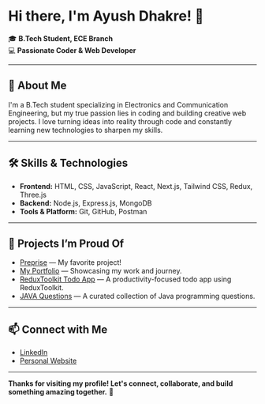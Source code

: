 # Hi there, I'm Ayush Dhakre! 👋

🎓 **B.Tech Student, ECE Branch**  
💻 **Passionate Coder & Web Developer**

---

## 🚀 About Me

I'm a B.Tech student specializing in Electronics and Communication Engineering, but my true passion lies in coding and building creative web projects. I love turning ideas into reality through code and constantly learning new technologies to sharpen my skills.

---

## 🛠️ Skills & Technologies

- **Frontend:** HTML, CSS, JavaScript, React, Next.js, Tailwind CSS, Redux, Three.js
- **Backend:** Node.js, Express.js, MongoDB
- **Tools & Platform:** Git, GitHub, Postman

---

## 🌟 Projects I’m Proud Of

- [Preprise](preprise-website.vercel.app) — My favorite project!
- [My Portfolio](https://ayushdhakre.vercel.app/) — Showcasing my work and journey.
- [ReduxToolkit Todo App](https://github.com/Ayush0115D/reduxToolkitTodo) — A productivity-focused todo app using ReduxToolkit.
- [JAVA Questions](https://github.com/Ayush0115D/JAVA) — A curated collection of Java programming questions.

---

## 📫 Connect with Me

- [LinkedIn](https://www.linkedin.com/in/ayushdhakre/)
- [Personal Website](https://ayushdhakre.vercel.app/)

---


**Thanks for visiting my profile! Let's connect, collaborate, and build something amazing together.** 🚀
